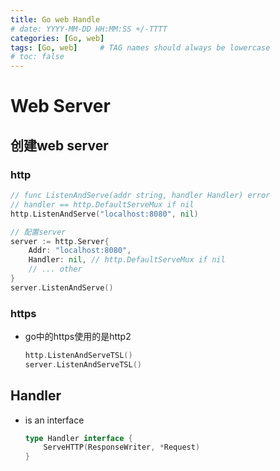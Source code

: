 ```yaml
---
title: Go web Handle
# date: YYYY-MM-DD HH:MM:SS +/-TTTT
categories: [Go, web]
tags: [Go, web]     # TAG names should always be lowercase
# toc: false
---
```



# Web Server
## 创建web server
### http
```Go
// func ListenAndServe(addr string, handler Handler) error
// handler == http.DefaultServeMux if nil
http.ListenAndServe("localhost:8080", nil)
```
```Go
// 配置server
server := http.Server{
    Addr: "localhost:8080",
    Handler: nil, // http.DefaultServeMux if nil
    // ... other
}
server.ListenAndServe()
```
### https
- go中的https使用的是http2
    ```Go
    http.ListenAndServeTSL()
    server.ListenAndServeTSL()
    ```

## Handler
- is an interface
    ```Go
    type Handler interface {
        ServeHTTP(ResponseWriter, *Request)
    }
    ```
